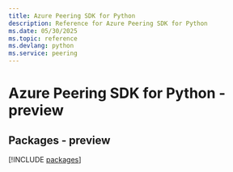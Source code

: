 ```yaml
---
title: Azure Peering SDK for Python
description: Reference for Azure Peering SDK for Python
ms.date: 05/30/2025
ms.topic: reference
ms.devlang: python
ms.service: peering
---
```

# Azure Peering SDK for Python - preview
## Packages - preview
[!INCLUDE [packages](peering-index.md)]